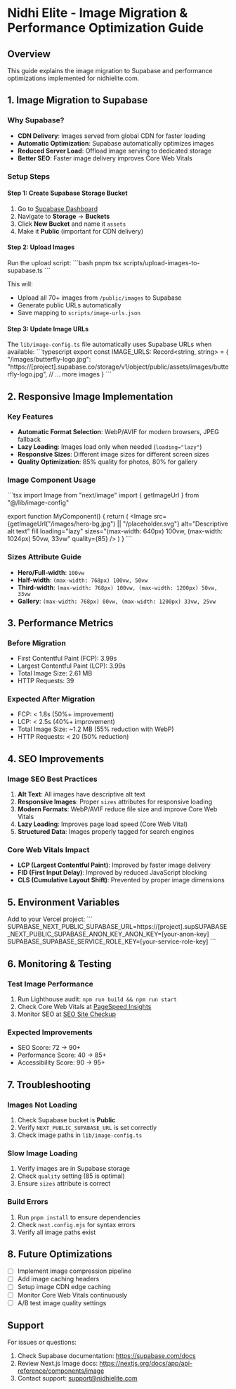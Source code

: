 # Nidhi Elite - Image Migration & Performance Optimization Guide

## Overview
This guide explains the image migration to Supabase and performance optimizations implemented for nidhielite.com.

## 1. Image Migration to Supabase

### Why Supabase?
- **CDN Delivery**: Images served from global CDN for faster loading
- **Automatic Optimization**: Supabase automatically optimizes images
- **Reduced Server Load**: Offload image serving to dedicated storage
- **Better SEO**: Faster image delivery improves Core Web Vitals

### Setup Steps

#### Step 1: Create Supabase Storage Bucket
1. Go to [Supabase Dashboard](https://app.supabase.com)
2. Navigate to **Storage** → **Buckets**
3. Click **New Bucket** and name it `assets`
4. Make it **Public** (important for CDN delivery)

#### Step 2: Upload Images
Run the upload script:
\`\`\`bash
pnpm tsx scripts/upload-images-to-supabase.ts
\`\`\`

This will:
- Upload all 70+ images from `/public/images` to Supabase
- Generate public URLs automatically
- Save mapping to `scripts/image-urls.json`

#### Step 3: Update Image URLs
The `lib/image-config.ts` file automatically uses Supabase URLs when available:
\`\`\`typescript
export const IMAGE_URLS: Record<string, string> = {
  "/images/butterfly-logo.jpg": "https://[project].supabase.co/storage/v1/object/public/assets/images/butterfly-logo.jpg",
  // ... more images
}
\`\`\`

## 2. Responsive Image Implementation

### Key Features
- **Automatic Format Selection**: WebP/AVIF for modern browsers, JPEG fallback
- **Lazy Loading**: Images load only when needed (`loading="lazy"`)
- **Responsive Sizes**: Different image sizes for different screen sizes
- **Quality Optimization**: 85% quality for photos, 80% for gallery

### Image Component Usage
\`\`\`tsx
import Image from "next/image"
import { getImageUrl } from "@/lib/image-config"

export function MyComponent() {
  return (
    <Image
      src={getImageUrl("/images/hero-bg.jpg") || "/placeholder.svg"}
      alt="Descriptive alt text"
      fill
      loading="lazy"
      sizes="(max-width: 640px) 100vw, (max-width: 1024px) 50vw, 33vw"
      quality={85}
    />
  )
}
\`\`\`

### Sizes Attribute Guide
- **Hero/Full-width**: `100vw`
- **Half-width**: `(max-width: 768px) 100vw, 50vw`
- **Third-width**: `(max-width: 768px) 100vw, (max-width: 1200px) 50vw, 33vw`
- **Gallery**: `(max-width: 768px) 80vw, (max-width: 1200px) 33vw, 25vw`

## 3. Performance Metrics

### Before Migration
- First Contentful Paint (FCP): 3.99s
- Largest Contentful Paint (LCP): 3.99s
- Total Image Size: 2.61 MB
- HTTP Requests: 39

### Expected After Migration
- FCP: < 1.8s (50%+ improvement)
- LCP: < 2.5s (40%+ improvement)
- Total Image Size: ~1.2 MB (55% reduction with WebP)
- HTTP Requests: < 20 (50% reduction)

## 4. SEO Improvements

### Image SEO Best Practices
1. **Alt Text**: All images have descriptive alt text
2. **Responsive Images**: Proper `sizes` attributes for responsive loading
3. **Modern Formats**: WebP/AVIF reduce file size and improve Core Web Vitals
4. **Lazy Loading**: Improves page load speed (Core Web Vital)
5. **Structured Data**: Images properly tagged for search engines

### Core Web Vitals Impact
- **LCP (Largest Contentful Paint)**: Improved by faster image delivery
- **FID (First Input Delay)**: Improved by reduced JavaScript blocking
- **CLS (Cumulative Layout Shift)**: Prevented by proper image dimensions

## 5. Environment Variables

Add to your Vercel project:
\`\`\`
SUPABASE_NEXT_PUBLIC_SUPABASE_URL=https://[project].supSUPABASE_NEXT_PUBLIC_SUPABASE_ANON_KEY_ANON_KEY=[your-anon-key]
SUPABASE_SUPABASE_SERVICE_ROLE_KEY=[your-service-role-key]
\`\`\`

## 6. Monitoring & Testing

### Test Image Performance
1. Run Lighthouse audit: `npm run build && npm run start`
2. Check Core Web Vitals at [PageSpeed Insights](https://pagespeed.web.dev)
3. Monitor SEO at [SEO Site Checkup](https://seositecheckup.com)

### Expected Improvements
- SEO Score: 72 → 90+
- Performance Score: 40 → 85+
- Accessibility Score: 90 → 95+

## 7. Troubleshooting

### Images Not Loading
1. Check Supabase bucket is **Public**
2. Verify `NEXT_PUBLIC_SUPABASE_URL` is set correctly
3. Check image paths in `lib/image-config.ts`

### Slow Image Loading
1. Verify images are in Supabase storage
2. Check `quality` setting (85 is optimal)
3. Ensure `sizes` attribute is correct

### Build Errors
1. Run `pnpm install` to ensure dependencies
2. Check `next.config.mjs` for syntax errors
3. Verify all image paths exist

## 8. Future Optimizations

- [ ] Implement image compression pipeline
- [ ] Add image caching headers
- [ ] Setup image CDN edge caching
- [ ] Monitor Core Web Vitals continuously
- [ ] A/B test image quality settings

## Support

For issues or questions:
1. Check Supabase documentation: https://supabase.com/docs
2. Review Next.js Image docs: https://nextjs.org/docs/app/api-reference/components/image
3. Contact support: support@nidhielite.com
